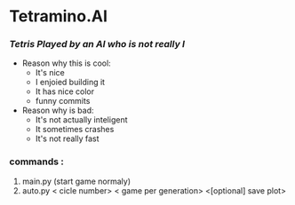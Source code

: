 # Tetramino.AI
### *Tetris Played by an AI who is not really I*
* Reason why this is cool:
  * It's nice
  * I enjoied building it
  * It has nice color
  * funny commits
* Reason why is bad:
  * It's not actually inteligent
  * It sometimes crashes
  * It's not really fast

### commands :
  1. main.py (start game normaly)
  1. auto.py < cicle number> < game per generation> <[optional] save plot>
